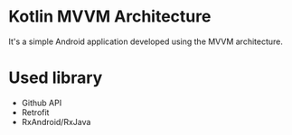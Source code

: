 # Kotlin MVVM Architecture
It's a simple Android application developed using the MVVM architecture.

# Used library
* Github API
* Retrofit
* RxAndroid/RxJava
